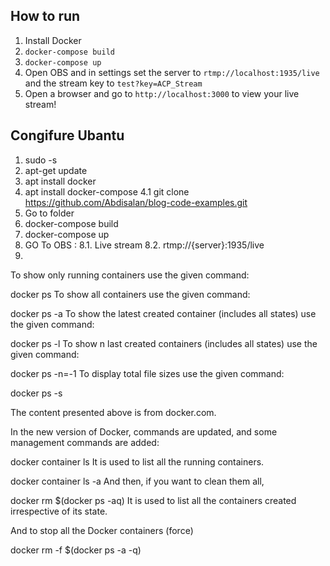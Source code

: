## How to run

1. Install Docker
2. `docker-compose build`
3. `docker-compose up`
4. Open OBS and in settings set the server to `rtmp://localhost:1935/live` and the stream key to `test?key=ACP_Stream`
5. Open a browser and go to `http://localhost:3000` to view your live stream!


## Congifure Ubantu
1. sudo -s
2. apt-get update
3. apt install docker
4. apt install docker-compose
4.1 git clone https://github.com/Abdisalan/blog-code-examples.git
5. Go to folder 
6. docker-compose build
7. docker-compose up 
8. GO To OBS :
    8.1. Live stream 
    8.2. rtmp://{server}:1935/live 
9.

To show only running containers use the given command:

docker ps
To show all containers use the given command:

docker ps -a
To show the latest created container (includes all states) use the given command:

docker ps -l
To show n last created containers (includes all states) use the given command:

docker ps -n=-1
To display total file sizes use the given command:

docker ps -s

The content presented above is from docker.com.

In the new version of Docker, commands are updated, and some management commands are added:

docker container ls
It is used to list all the running containers.

docker container ls -a
And then, if you want to clean them all,

docker rm $(docker ps -aq)
It is used to list all the containers created irrespective of its state.

And to stop all the Docker containers (force)

docker rm -f $(docker ps -a -q)  